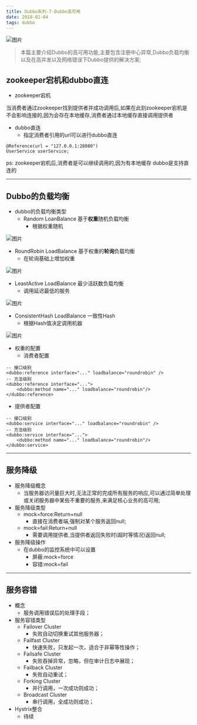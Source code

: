 ```yaml
---
title: Dubbo系列-7-Dubbo高可用
date: 2018-02-04
tags: dubbo
---
```

![图片](http://pl5cg4rhb.bkt.clouddn.com/dubbo7page.png)
>本篇主要介绍Dubbo的高可用功能,主要包含注册中心异常,Dubbo负载均衡以及在高并发以及网络错误下Dubbo提供的解决方案;

<!-- more -->
## zookeeper宕机和dubbo直连
* zookeeper宕机

当消费者通过zookeeper找到提供者并成功调用后,如果在此刻zookeeper宕机是不会影响连接的,因为会存在本地缓存,消费者通过本地缓存直接调用提供者
* dubbo直连
  * 指定消费者引用的url可以进行dubbo直连
```
@Reference(url = "127.0.0.1:28080")
UserService userService;
```
ps:
zookeeper宕机后,消费者是可以继续调用的,因为有本地缓存
dubbo是支持直连的


---
## Dubbo的负载均衡
* dubbo的负载均衡类型
  * Random LoanBalance 基于**权重**随机负载均衡
    * 根据权重随机

![图片](http://pl5cg4rhb.bkt.clouddn.com/randomLoanBalance.png)
  * RoundRobin LoadBalance 基于权重的**轮询**负载均衡
    * 在轮询基础上增加权重

![图片](http://pl5cg4rhb.bkt.clouddn.com/roundRobinLoanBalance.png)
  * LeastActive LoadBalance 最少活跃数负载均衡
    * 调用延迟最低的服务

![图片](http://pl5cg4rhb.bkt.clouddn.com/leastActive%20LoanBalance.png)
  * ConsistentHash LoadBalance 一致性Hash
    * 根据Hash值决定调用机器

![图片](http://pl5cg4rhb.bkt.clouddn.com/ConsistentHashLoanBalance.png)
* 权重的配置
  * 消费者配置
```
-- 接口级别
<dubbo:reference interface="..." loadbalance="roundrobin" />
-- 方法级别
<dubbo:reference interface="...">
    <dubbo:method name="..." loadbalance="roundrobin"/>
</dubbo:reference>
```
  * 提供者配置
```
-- 接口级别
<dubbo:service interface="..." loadbalance="roundrobin" />
-- 方法级别
<dubbo:service interface="...">
    <dubbo:method name="..." loadbalance="roundrobin"/>
</dubbo:service>
```

---
## 服务降级
* 服务降级概念
  * 当服务器访问量巨大时,无法正常的完成所有服务的响应,可以通过简单处理或关闭服务器中某些不重要的服务,来满足核心业务的高可用;
* 服务降级类型
  * mock=force:Return+null
    * 直接在消费者端,强制对某个服务返回null;
  * mock=fail:Return+null
    * 需要调用提供者,当提供者返回失败时(超时等情况)返回null;
* 服务降级操作
  * 在dubbo的监控系统中可以设置
    * 屏蔽:mock=force
    * 容错:mock=fail

---
## 服务容错
* 概念
  * 服务调用错误后的处理手段；
* 服务容错类型
  * Failover Cluster
    * 失败自动切换重试其他服务器；
  * Failfast Cluster
    * 快速失败，只发起一次，适合于非幂等性操作；
  * Failsafe Cluster
    * 失败吞掉异常，忽略，但在审计日志中展现；
  * Failback Cluster
    * 失败自动重试；
  * Forking Cluster
    * 并行调用，一次成功则成功；
  * Broadcast Cluster
    * 串行调用，全成功则成功；
* Hystrix整合
  * 待续

